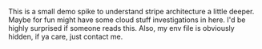 This is a small demo spike to understand stripe architecture a little deeper. Maybe for fun might have some cloud stuff investigations in here.
I'd be highly surprised if someone reads this. Also, my env file is obviously hidden, if ya care, just contact me.